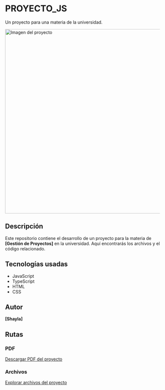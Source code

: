 # PROYECTO_JS
Un proyecto para una materia de la universidad.

<img src="https://i.postimg.cc/SsQGbTy4/tra.png" alt="Imagen del proyecto" width="1000" height="600">

## Descripción
Este repositorio contiene el desarrollo de un proyecto para la materia de **[Gestión de Proyectos]** en la universidad. Aquí encontrarás los archivos y el código relacionado.

## Tecnologías usadas
- JavaScript
- TypeScript
- HTML
- CSS

## Autor
**[Shayla]**

## Rutas

### PDF
[Descargar PDF del proyecto](https://github.com/wilterfoll/PROYECTO_JS/blob/main/PROYECTO%20TS.pdf)

### Archivos
[Explorar archivos del proyecto](https://github.com/wilterfoll/PROYECTO_JS/tree/main/PROYECTO%20JS)
